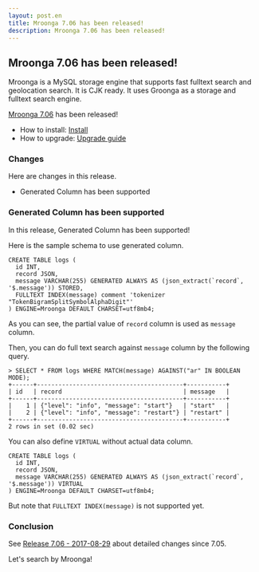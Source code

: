 ```yaml
---
layout: post.en
title: Mroonga 7.06 has been released!
description: Mroonga 7.06 has been released!
---
```


## Mroonga 7.06 has been released!

Mroonga is a MySQL storage engine that supports fast fulltext search
and geolocation search. It is CJK ready. It uses Groonga as a storage
and fulltext search engine.

[Mroonga 7.06](/docs/news.html#release-7-06) has been released!

  * How to install: [Install](/docs/install.html)
  * How to upgrade: [Upgrade guide](/docs/upgrade.html)

### Changes

Here are changes in this release.

  * Generated Column has been supported

### Generated Column has been supported

In this release, Generated Column has been supported!

Here is the sample schema to use generated column.

    CREATE TABLE logs (
      id INT,
      record JSON,
      message VARCHAR(255) GENERATED ALWAYS AS (json_extract(`record`, '$.message')) STORED,
      FULLTEXT INDEX(message) comment 'tokenizer "TokenBigramSplitSymbolAlphaDigit"'
    ) ENGINE=Mroonga DEFAULT CHARSET=utf8mb4;

As you can see, the partial value of `record` column is used as `message` column.

Then, you can do full text search against `message` column by the following query.

    > SELECT * FROM logs WHERE MATCH(message) AGAINST("ar" IN BOOLEAN MODE);
    +------+-----------------------------------------+-----------+
    | id   | record                                  | message   |
    +------+-----------------------------------------+-----------+
    |    1 | {"level": "info", "message": "start"}   | "start"   |
    |    2 | {"level": "info", "message": "restart"} | "restart" |
    +------+-----------------------------------------+-----------+
    2 rows in set (0.02 sec)

You can also define `VIRTUAL` without actual data column.

    CREATE TABLE logs (
      id INT,
      record JSON,
      message VARCHAR(255) GENERATED ALWAYS AS (json_extract(`record`, '$.message')) VIRTUAL
    ) ENGINE=Mroonga DEFAULT CHARSET=utf8mb4;
    
But note that `FULLTEXT INDEX(message)` is not supported yet.

### Conclusion

See [Release 7.06 - 2017-08-29](/docs/news.html#release-7-06) about detailed changes since 7.05.

Let's search by Mroonga!
